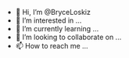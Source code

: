 - 👋 Hi, I’m @BryceLoskiz
- 👀 I’m interested in ...
- 🌱 I’m currently learning ...
- 💞️ I’m looking to collaborate on ...
- 📫 How to reach me ...

<!---
BryceLoskiz/BryceLoskiz is a ✨ special ✨ repository because its `README.md` (this file) appears on your GitHub profile.
You can click the Preview link to take a look at your changes.
--->
